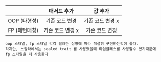 |               |   매서드 추가    |     값 추가      |
| :-----------: | :--------------: | :--------------: |
| OOP (다형성)  |  기존 코드 변경  | 기존 코드 변경 x |
| FP (패턴매칭) | 기존 코드 변경 x |  기존 코드 변경  |

```
oop 스타일, fp 스타일 각각 필요한 상황에 따라 적절히 구현하는것이 좋다.
하지만, 스칼라에서는 sealed trait 를 사용했을때 타입클래스를 사용할수 있기때문에
fp 스타일을 더 사용한다
```
